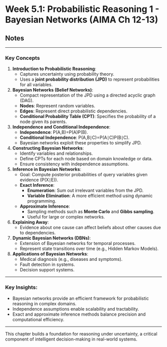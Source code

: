 # Week 5.1: Probabilistic Reasoning 1 - Bayesian Networks (AIMA Ch 12-13)
## Notes
---

### **Key Concepts**

1. **Introduction to Probabilistic Reasoning**:
    - Captures uncertainty using probability theory.
    - Uses a **joint probability distribution (JPD)** to represent probabilities for all variables.
2. **Bayesian Networks (Belief Networks)**:
    - Compact representation of the JPD using a directed acyclic graph (DAG).
    - **Nodes**: Represent random variables.
    - **Edges**: Represent direct probabilistic dependencies.
    - **Conditional Probability Table (CPT)**: Specifies the probability of a node given its parents.
3. **Independence and Conditional Independence**:
    - **Independence**: P(A,B)=P(A)P(B).
    - **Conditional Independence**: P(A,B∣C)=P(A∣C)P(B∣C).
    - Bayesian networks exploit these properties to simplify JPD.
4. **Constructing Bayesian Networks**:
    - Identify variables and relationships.
    - Define CPTs for each node based on domain knowledge or data.
    - Ensure consistency with independence assumptions.
5. **Inference in Bayesian Networks**:
    - Goal: Compute posterior probabilities of query variables given evidence (P(X∣E)).
    - **Exact Inference**:
        - **Enumeration**: Sum out irrelevant variables from the JPD.
        - **Variable Elimination**: A more efficient method using dynamic programming.
    - **Approximate Inference**:
        - Sampling methods such as **Monte Carlo** and **Gibbs sampling**.
        - Useful for large or complex networks.
6. **Explaining Away**:
    - Evidence about one cause can affect beliefs about other causes due to dependencies.
7. **Dynamic Bayesian Networks (DBNs)**:
    - Extension of Bayesian networks for temporal processes.
    - Represent state transitions over time (e.g., Hidden Markov Models).
8. **Applications of Bayesian Networks**:
    - Medical diagnosis (e.g., diseases and symptoms).
    - Fault detection in systems.
    - Decision support systems.

---

### **Key Insights**:

- Bayesian networks provide an efficient framework for probabilistic reasoning in complex domains.
- Independence assumptions enable scalability and tractability.
- Exact and approximate inference methods balance precision and computational efficiency.

---

This chapter builds a foundation for reasoning under uncertainty, a critical component of intelligent decision-making in real-world systems.
